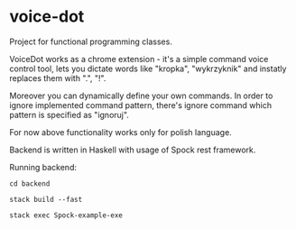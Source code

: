 # voice-dot
Project for functional programming classes.

VoiceDot works as a chrome extension - it's a simple command voice control tool, lets you dictate words like "kropka", "wykrzyknik" and instatly replaces them with ".", "!". 

Moreover you can dynamically define your own commands. In order to ignore implemented command pattern, there's ignore command which pattern is specified as "ignoruj".

For now above functionality works only for polish language.

Backend is written in Haskell with usage of Spock rest framework.


Running backend:

`cd backend`

`stack build --fast`

`stack exec Spock-example-exe`
